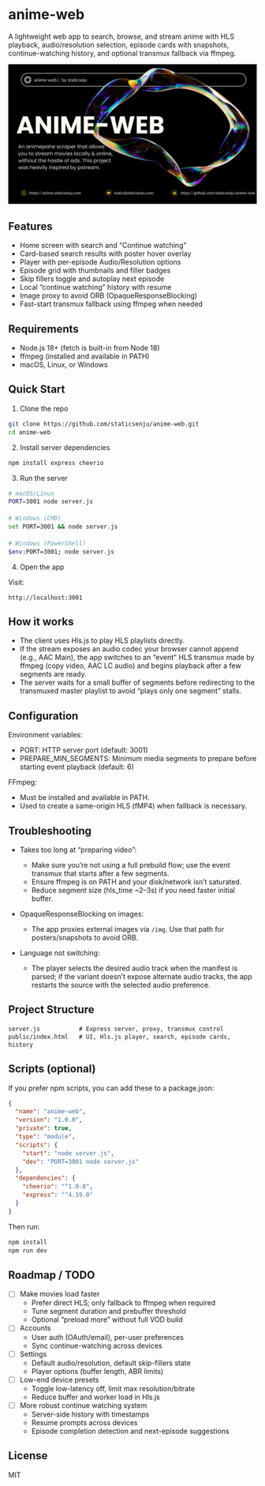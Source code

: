 # anime-web

A lightweight web app to search, browse, and stream anime with HLS playback, audio/resolution selection, episode cards with snapshots, continue-watching history, and optional transmux fallback via ffmpeg.

![anime-web](staticsenjju.png "Home screen")

## Features

- Home screen with search and “Continue watching”
- Card-based search results with poster hover overlay
- Player with per-episode Audio/Resolution options
- Episode grid with thumbnails and filler badges
- Skip fillers toggle and autoplay next episode
- Local “continue watching” history with resume
- Image proxy to avoid ORB (OpaqueResponseBlocking)
- Fast-start transmux fallback using ffmpeg when needed

## Requirements

- Node.js 18+ (fetch is built-in from Node 18)
- ffmpeg (installed and available in PATH)
- macOS, Linux, or Windows

## Quick Start

1) Clone the repo
```bash
git clone https://github.com/staticsenju/anime-web.git
cd anime-web
```

2) Install server dependencies
```bash
npm install express cheerio
```

3) Run the server
```bash
# macOS/Linux
PORT=3001 node server.js

# Windows (CMD)
set PORT=3001 && node server.js

# Windows (PowerShell)
$env:PORT=3001; node server.js
```

4) Open the app

Visit:
```
http://localhost:3001
```

## How it works

- The client uses Hls.js to play HLS playlists directly.
- If the stream exposes an audio codec your browser cannot append (e.g., AAC Main), the app switches to an “event” HLS transmux made by ffmpeg (copy video, AAC LC audio) and begins playback after a few segments are ready.
- The server waits for a small buffer of segments before redirecting to the transmuxed master playlist to avoid “plays only one segment” stalls.

## Configuration

Environment variables:
- PORT: HTTP server port (default: 3001)
- PREPARE_MIN_SEGMENTS: Minimum media segments to prepare before starting event playback (default: 6)

FFmpeg:
- Must be installed and available in PATH.
- Used to create a same-origin HLS (fMP4) when fallback is necessary.

## Troubleshooting

- Takes too long at “preparing video”:
  - Make sure you’re not using a full prebuild flow; use the event transmux that starts after a few segments.
  - Ensure ffmpeg is on PATH and your disk/network isn’t saturated.
  - Reduce segment size (hls_time ~2–3s) if you need faster initial buffer.

- OpaqueResponseBlocking on images:
  - The app proxies external images via `/img`. Use that path for posters/snapshots to avoid ORB.

- Language not switching:
  - The player selects the desired audio track when the manifest is parsed; if the variant doesn’t expose alternate audio tracks, the app restarts the source with the selected audio preference.

## Project Structure

```
server.js           # Express server, proxy, transmux control
public/index.html   # UI, Hls.js player, search, episode cards, history
```

## Scripts (optional)

If you prefer npm scripts, you can add these to a package.json:

```json
{
  "name": "anime-web",
  "version": "1.0.0",
  "private": true,
  "type": "module",
  "scripts": {
    "start": "node server.js",
    "dev": "PORT=3001 node server.js"
  },
  "dependencies": {
    "cheerio": "^1.0.0",
    "express": "^4.19.0"
  }
}
```

Then run:
```bash
npm install
npm run dev
```

## Roadmap / TODO

- [ ] Make movies load faster
  - Prefer direct HLS; only fallback to ffmpeg when required
  - Tune segment duration and prebuffer threshold
  - Optional “preload more” without full VOD build
- [ ] Accounts
  - User auth (OAuth/email), per-user preferences
  - Sync continue-watching across devices
- [ ] Settings
  - Default audio/resolution, default skip-fillers state
  - Player options (buffer length, ABR limits)
- [ ] Low-end device presets
  - Toggle low-latency off, limit max resolution/bitrate
  - Reduce buffer and worker load in Hls.js
- [ ] More robust continue watching system
  - Server-side history with timestamps
  - Resume prompts across devices
  - Episode completion detection and next-episode suggestions

## License

MIT
